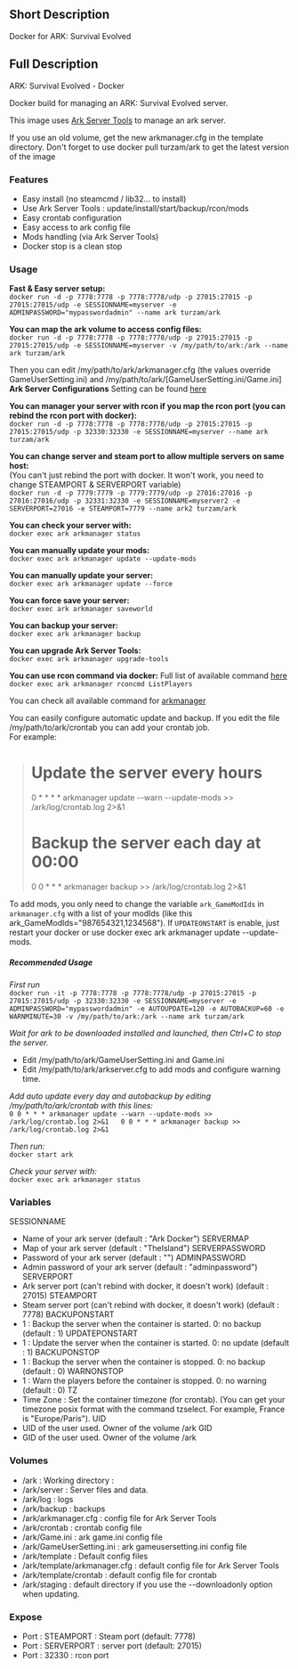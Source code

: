## Short Description

Docker for ARK: Survival Evolved

## Full Description

ARK: Survival Evolved - Docker

Docker build for managing an ARK: Survival Evolved server.

This image uses [Ark Server Tools](https://github.com/FezVrasta/ark-server-tools) to manage an ark server.

If you use an old volume, get the new arkmanager.cfg in the template directory. Don't forget to use docker pull turzam/ark to get the latest version of the image

### Features
* Easy install (no steamcmd / lib32... to install)
* Use Ark Server Tools : update/install/start/backup/rcon/mods
* Easy crontab configuration
* Easy access to ark config file
* Mods handling (via Ark Server Tools)
* Docker stop is a clean stop

### Usage
**Fast & Easy server setup:**  
`docker run -d -p 7778:7778 -p 7778:7778/udp -p 27015:27015 -p 27015:27015/udp -e SESSIONNAME=myserver -e ADMINPASSWORD="mypasswordadmin" --name ark turzam/ark`

**You can map the ark volume to access config files:**  
`docker run -d -p 7778:7778 -p 7778:7778/udp -p 27015:27015 -p 27015:27015/udp -e SESSIONNAME=myserver -v /my/path/to/ark:/ark --name ark turzam/ark`

Then you can edit /my/path/to/ark/arkmanager.cfg (the values override GameUserSetting.ini) and /my/path/to/ark/[GameUserSetting.ini/Game.ini] **Ark Server Configurations** Setting can be found [here](https://ark.gamepedia.com/Server_Configuration)

**You can manager your server with rcon if you map the rcon port (you can rebind the rcon port with docker):**  
`docker run -d -p 7778:7778 -p 7778:7778/udp -p 27015:27015 -p 27015:27015/udp -p 32330:32330 -e SESSIONNAME=myserver --name ark turzam/ark`

**You can change server and steam port to allow multiple servers on same host:**  
(You can't just rebind the port with docker. It won't work, you need to change STEAMPORT & SERVERPORT variable)  
`docker run -d -p 7779:7779 -p 7779:7779/udp -p 27016:27016 -p 27016:27016/udp -p 32331:32330 -e SESSIONNAME=myserver2 -e SERVERPORT=27016 -e STEAMPORT=7779 --name ark2 turzam/ark`

**You can check your server with:**  
`docker exec ark arkmanager status`

**You can manually update your mods:**  
`docker exec ark arkmanager update --update-mods`

**You can manually update your server:**    
`docker exec ark arkmanager update --force`

**You can force save your server:**  
`docker exec ark arkmanager saveworld`

**You can backup your server:**  
`docker exec ark arkmanager backup`

**You can upgrade Ark Server Tools:**  
`docker exec ark arkmanager upgrade-tools`

**You can use rcon command via docker:** Full list of available command [here](http://steamcommunity.com/sharedfiles/filedetails/?id=454529617&searchtext=admin)     
`docker exec ark arkmanager rconcmd ListPlayers`  

You can check all available command for [arkmanager](https://github.com/FezVrasta/ark-server-tools)

You can easily configure automatic update and backup.  If you edit the file /my/path/to/ark/crontab you can add your crontab job.  
For example:  
> # Update the server every hours  
> 0 * * * * arkmanager update --warn --update-mods >> /ark/log/crontab.log 2>&1  
> # Backup the server each day at 00:00  
> 0 0 * * * arkmanager backup >> /ark/log/crontab.log 2>&1  

To add mods, you only need to change the variable `ark_GameModIds` in `arkmanager.cfg` with a list of your modIds (like this ark_GameModIds="987654321,1234568"). If `UPDATEONSTART` is enable, just restart your docker or use docker exec ark arkmanager update --update-mods.

##### Recommended Usage

*First run*  
`docker run -it -p 7778:7778 -p 7778:7778/udp -p 27015:27015 -p 27015:27015/udp -p 32330:32330 -e SESSIONNAME=myserver -e ADMINPASSWORD="mypasswordadmin" -e AUTOUPDATE=120 -e AUTOBACKUP=60 -e WARNMINUTE=30 -v /my/path/to/ark:/ark --name ark turzam/ark`

*Wait for ark to be downloaded installed and launched, then Ctrl+C to stop the server.*  
* Edit /my/path/to/ark/GameUserSetting.ini and Game.ini
* Edit /my/path/to/ark/arkserver.cfg to add mods and configure warning time.

*Add auto update every day and autobackup by editing /my/path/to/ark/crontab with this lines:*  
`0 0 * * * arkmanager update --warn --update-mods >> /ark/log/crontab.log 2>&1  
0 0 * * * arkmanager backup >> /ark/log/crontab.log 2>&1`

*Then run:*  
`docker start ark`

*Check your server with:*  
`docker exec ark arkmanager status`

### Variables

SESSIONNAME
* Name of your ark server (default : "Ark Docker")
SERVERMAP  
* Map of your ark server (default : "TheIsland")
SERVERPASSWORD  
* Password of your ark server (default : "")
ADMINPASSWORD  
* Admin password of your ark server (default : "adminpassword")
SERVERPORT  
* Ark server port (can't rebind with docker, it doesn't work) (default : 27015)
STEAMPORT  
* Steam server port (can't rebind with docker, it doesn't work) (default : 7778)
BACKUPONSTART  
* 1 : Backup the server when the container is started. 0: no backup (default : 1)
UPDATEPONSTART  
* 1 : Update the server when the container is started. 0: no update (default : 1)
BACKUPONSTOP  
* 1 : Backup the server when the container is stopped. 0: no backup (default : 0)
WARNONSTOP  
* 1 : Warn the players before the container is stopped. 0: no warning (default : 0)
TZ  
* Time Zone : Set the container timezone (for crontab). (You can get your timezone posix format with the command tzselect. For example, France is "Europe/Paris").
UID  
* UID of the user used. Owner of the volume /ark
GID  
* GID of the user used. Owner of the volume /ark

### Volumes
* /ark : Working directory :  
* /ark/server : Server files and data.  
* /ark/log : logs  
* /ark/backup : backups  
* /ark/arkmanager.cfg : config file for Ark Server Tools  
* /ark/crontab : crontab config file  
* /ark/Game.ini : ark game.ini config file  
* /ark/GameUserSetting.ini : ark gameusersetting.ini config file  
* /ark/template : Default config files  
* /ark/template/arkmanager.cfg : default config file for Ark Server Tools  
* /ark/template/crontab : default config file for crontab  
* /ark/staging : default directory if you use the --downloadonly option when updating.  

### Expose  
* Port : STEAMPORT : Steam port (default: 7778)  
* Port : SERVERPORT : server port (default: 27015)  
* Port : 32330 : rcon port  
